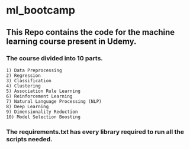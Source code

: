 # ml_bootcamp

## This Repo contains the code for the machine learning course present in Udemy.

### The course divided into 10 parts.
    
    1) Data Preprocessing
    2) Regression
    3) Classification
    4) Clustering
    5) Association Rule Learning
    6) Reinforcement Learning
    7) Natural Language Processing (NLP)
    8) Deep Learning
    9) Dimensionality Reduction
    10) Model Selection Boosting

### The requirements.txt has every library required to run all the scripts needed.

